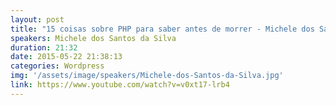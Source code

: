 ```yaml
---
layout: post
title: "15 coisas sobre PHP para saber antes de morrer - Michele dos Santos da Silva"
speakers: Michele dos Santos da Silva
duration: 21:32
date: 2015-05-22 21:38:13
categories: Wordpress
img: '/assets/image/speakers/Michele-dos-Santos-da-Silva.jpg'
link: https://www.youtube.com/watch?v=v0xt17-lrb4
---
```


